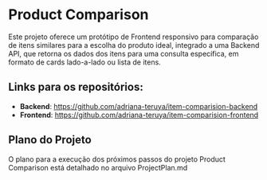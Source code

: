 # Product Comparison

Este projeto oferece um protótipo de Frontend responsivo para comparação de itens similares para a escolha do produto ideal, integrado a uma Backend API, que retorna os dados dos itens para uma consulta específica, em formato de cards lado-a-lado ou lista de itens.

## Links para os repositórios:

- **Backend**: https://github.com/adriana-teruya/item-comparision-backend
- **Frontend**: https://github.com/adriana-teruya/item-comparision-frontend

## Plano do Projeto

O plano para a execução dos próximos passos do projeto Product Comparison está detalhado no arquivo ProjectPlan.md 